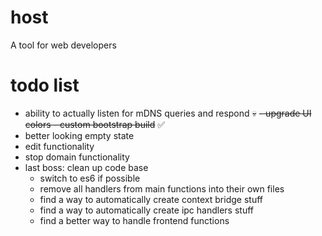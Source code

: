 # host

A tool for web developers

# todo list

-   ability to actually listen for mDNS queries and respond 💀
    ~~- upgrade UI colors - custom bootstrap build~~ ✅
-   better looking empty state
-   edit functionality
-   stop domain functionality
-   last boss: clean up code base
    -   switch to es6 if possible
    -   remove all handlers from main functions into their own files
    -   find a way to automatically create context bridge stuff
    -   find a way to automatically create ipc handlers stuff
    -   find a better way to handle frontend functions
